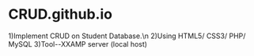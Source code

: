 # CRUD.github.io
1)Implement CRUD on Student Database.\n
2)Using HTML5/ CSS3/ PHP/ MySQL
3)Tool--XXAMP server (local host)
